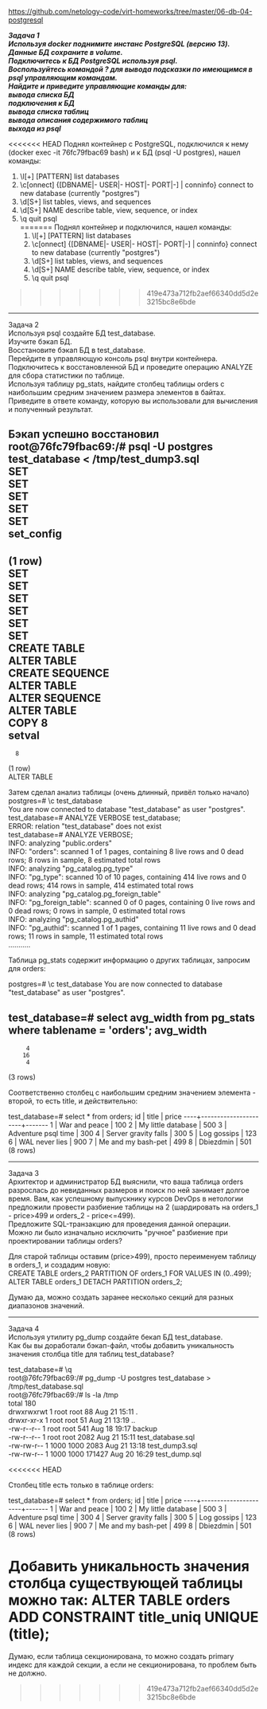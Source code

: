 https://github.com/netology-code/virt-homeworks/tree/master/06-db-04-postgresql  

***Задача 1  
Используя docker поднимите инстанс PostgreSQL (версию 13). Данные БД сохраните в volume.  
Подключитесь к БД PostgreSQL используя psql.  
Воспользуйтесь командой \? для вывода подсказки по имеющимся в psql управляющим командам.  
Найдите и приведите управляющие команды для:  
    вывода списка БД  
    подключения к БД  
    вывода списка таблиц  
    вывода описания содержимого таблиц  
    выхода из psql***  

<<<<<<< HEAD
Поднял контейнер c PostgreSQL, подключился к нему (docker exec -it 76fc79fbac69 bash) и к БД (psql -U postgres), нашел команды:  
1. \l[+]   [PATTERN]      list databases  
2. \c[onnect] {[DBNAME|- USER|- HOST|- PORT|-] | conninfo}   connect to new database (currently "postgres")  
3. \d[S+]                 list tables, views, and sequences  
4. \d[S+]  NAME           describe table, view, sequence, or index  
5. \q                     quit psql  
=======
    Поднял контейнер и подключился, нашел команды:  
    1. \l[+]   [PATTERN]      list databases  
    2. \c[onnect] {[DBNAME|- USER|- HOST|- PORT|-] | conninfo}   connect to new database (currently "postgres")  
    3. \d[S+]                 list tables, views, and sequences  
    4. \d[S+]  NAME           describe table, view, sequence, or index  
    5. \q                     quit psql  
>>>>>>> 419e473a712fb2aef66340dd5d2e3215bc8e6bde
    
**********    
Задача 2  
Используя psql создайте БД test_database.  
Изучите бэкап БД.  
Восстановите бэкап БД в test_database.  
Перейдите в управляющую консоль psql внутри контейнера.  
Подключитесь к восстановленной БД и проведите операцию ANALYZE для сбора статистики по таблице.  
Используя таблицу pg_stats, найдите столбец таблицы orders с наибольшим средним значением размера элементов в байтах.  
Приведите в ответе команду, которую вы использовали для вычисления и полученный результат.  


Бэкап успешно восстановил  
root@76fc79fbac69:/# psql -U postgres test_database < /tmp/test_dump3.sql  
SET  
SET  
SET  
SET  
SET  
 set_config  
------------  
 (1 row)  
SET  
SET  
SET  
SET  
SET  
SET  
CREATE TABLE  
ALTER TABLE  
CREATE SEQUENCE  
ALTER TABLE  
ALTER SEQUENCE  
ALTER TABLE  
COPY 8  
 setval  
--------  
      8  
(1 row)  
ALTER TABLE  


Затем сделал анализ таблицы (очень длинный, привёл только начало)  
postgres=# \c test_database  
You are now connected to database "test_database" as user "postgres".  
test_database=# ANALYZE VERBOSE test_database;  
ERROR:  relation "test_database" does not exist  
test_database=# ANALYZE VERBOSE;  
INFO:  analyzing "public.orders"  
INFO:  "orders": scanned 1 of 1 pages, containing 8 live rows and 0 dead rows; 8 rows in sample, 8 estimated total rows  
INFO:  analyzing "pg_catalog.pg_type"  
INFO:  "pg_type": scanned 10 of 10 pages, containing 414 live rows and 0 dead rows; 414 rows in sample, 414 estimated total rows  
INFO:  analyzing "pg_catalog.pg_foreign_table"  
INFO:  "pg_foreign_table": scanned 0 of 0 pages, containing 0 live rows and 0 dead rows; 0 rows in sample, 0 estimated total rows  
INFO:  analyzing "pg_catalog.pg_authid"  
INFO:  "pg_authid": scanned 1 of 1 pages, containing 11 live rows and 0 dead rows; 11 rows in sample, 11 estimated total rows  
...........  


Таблица pg_stats содержит информацию о других таблицах, запросим для orders:  

postgres=# \c test_database 
You are now connected to database "test_database" as user "postgres".

test_database=# select avg_width from pg_stats where tablename = 'orders';
 avg_width 
-----------
         4
        16
         4
(3 rows)

Соответственно столбец с наибольшим средним значением элемента - второй, то есть title, и действительно:

test_database=# select * from orders;
 id |        title         | price 
----+----------------------+-------
  1 | War and peace        |   100
  2 | My little database   |   500
  3 | Adventure psql time  |   300
  4 | Server gravity falls |   300
  5 | Log gossips          |   123
  6 | WAL never lies       |   900
  7 | Me and my bash-pet   |   499
  8 | Dbiezdmin            |   501
(8 rows)

**********  
Задача 3  
Архитектор и администратор БД выяснили, что ваша таблица orders разрослась до невиданных размеров и поиск по ней занимает долгое время. Вам, как успешному выпускнику курсов DevOps в нетологии предложили провести разбиение таблицы на 2 (шардировать на orders_1 - price>499 и orders_2 - price<=499).  
Предложите SQL-транзакцию для проведения данной операции.  
Можно ли было изначально исключить "ручное" разбиение при проектировании таблицы orders?  

Для старой таблицы оставим (price>499), просто переименуем таблицу в orders_1, и создадим новую:  
CREATE TABLE orders_2 PARTITION OF orders_1 FOR VALUES IN (0..499);  
ALTER TABLE orders_1 DETACH PARTITION orders_2;  

Думаю да, можно создать заранее несколько секций для разных диапазонов значений.  

**********  
Задача 4  
Используя утилиту pg_dump создайте бекап БД test_database.  
Как бы вы доработали бэкап-файл, чтобы добавить уникальность значения столбца title для таблиц test_database?  


test_database=# \q  
root@76fc79fbac69:/# pg_dump -U postgres test_database > /tmp/test_database.sql  
root@76fc79fbac69:/# ls -la /tmp  
total 180  
drwxrwxrwt 1 root root     88 Aug 21 15:11 .  
drwxr-xr-x 1 root root     51 Aug 21 13:19 ..  
-rw-r--r-- 1 root root    541 Aug 18 19:17 backup  
-rw-r--r-- 1 root root   2082 Aug 21 15:11 test_database.sql  
-rw-rw-r-- 1 1000 1000   2083 Aug 21 13:18 test_dump3.sql  
-rw-rw-r-- 1 1000 1000 171427 Aug 20 16:29 test_dump.sql  

<<<<<<< HEAD

Столбец title есть только в таблице orders:

test_database=# select * from orders;
 id |        title         | price 
----+----------------------+-------
  1 | War and peace        |   100
  2 | My little database   |   500
  3 | Adventure psql time  |   300
  4 | Server gravity falls |   300
  5 | Log gossips          |   123
  6 | WAL never lies       |   900
  7 | Me and my bash-pet   |   499
  8 | Dbiezdmin            |   501
(8 rows)

Добавить уникальность значения столбца существующей таблицы можно так:
ALTER TABLE orders ADD CONSTRAINT title_uniq UNIQUE (title);
=======
Думаю, если таблица секционирована, то можно создать primary индекс для каждой секции, а если не секционирована, то проблем быть не должно.  
>>>>>>> 419e473a712fb2aef66340dd5d2e3215bc8e6bde
